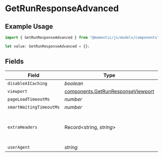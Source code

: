 # GetRunResponseAdvanced

## Example Usage

```typescript
import { GetRunResponseAdvanced } from "@momentic/js/models/components";

let value: GetRunResponseAdvanced = {};
```

## Fields

| Field                                                                                  | Type                                                                                   | Required                                                                               | Description                                                                            |
| -------------------------------------------------------------------------------------- | -------------------------------------------------------------------------------------- | -------------------------------------------------------------------------------------- | -------------------------------------------------------------------------------------- |
| `disableAICaching`                                                                     | *boolean*                                                                              | :heavy_minus_sign:                                                                     | N/A                                                                                    |
| `viewport`                                                                             | [components.GetRunResponseViewport](../../models/components/getrunresponseviewport.md) | :heavy_minus_sign:                                                                     | N/A                                                                                    |
| `pageLoadTimeoutMs`                                                                    | *number*                                                                               | :heavy_minus_sign:                                                                     | N/A                                                                                    |
| `smartWaitingTimeoutMs`                                                                | *number*                                                                               | :heavy_minus_sign:                                                                     | N/A                                                                                    |
| `extraHeaders`                                                                         | Record<string, *string*>                                                               | :heavy_minus_sign:                                                                     | HTTP headers to be sent on every request                                               |
| `userAgent`                                                                            | *string*                                                                               | :heavy_minus_sign:                                                                     | N/A                                                                                    |